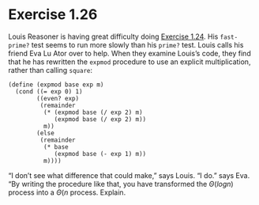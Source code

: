 # Exercise 1.26

Louis Reasoner is having great difficulty doing [Exercise 1.24](./1.24.md). His
`fast-prime?` test seems to run more slowly than his `prime?` test. Louis calls
his friend Eva Lu Ator over to help. When they examine Louis’s code, they find
that he has rewritten the `expmod` procedure to use an explicit multiplication,
rather than calling `square`:

```racket
(define (expmod base exp m)
  (cond ((= exp 0) 1)
        ((even? exp)
         (remainder
          (* (expmod base (/ exp 2) m)
             (expmod base (/ exp 2) m))
          m))
        (else
         (remainder
          (* base
             (expmod base (- exp 1) m))
          m))))
```

“I don’t see what difference that could make,” says Louis. “I do.” says Eva. “By
writing the procedure like that, you have transformed the $\Theta(log n)$
process into a $\Theta(n$ process. Explain.
